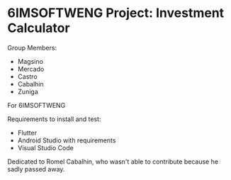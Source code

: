 # 6IMSOFTWENG Project: Investment Calculator
 
Group Members:
* Magsino
* Mercado
* Castro
* Cabalhin
* Zuniga

For 6IMSOFTWENG

Requirements to install and test:
* Flutter
* Android Studio with requirements
* Visual Studio Code

Dedicated to Romel Cabalhin, who wasn't able to contribute because he sadly passed away.
